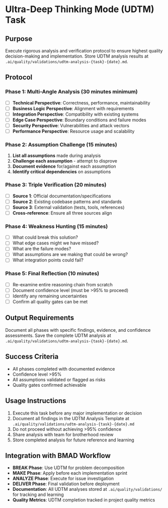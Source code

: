 # Ultra-Deep Thinking Mode (UDTM) Task

## Purpose
Execute rigorous analysis and verification protocol to ensure highest quality decision-making and implementation. Store UDTM analysis results at `.ai/quality/validations/udtm-analysis-{task}-{date}.md`.

## Protocol

### Phase 1: Multi-Angle Analysis (30 minutes minimum)
- [ ] **Technical Perspective**: Correctness, performance, maintainability
- [ ] **Business Logic Perspective**: Alignment with requirements
- [ ] **Integration Perspective**: Compatibility with existing systems
- [ ] **Edge Case Perspective**: Boundary conditions and failure modes
- [ ] **Security Perspective**: Vulnerabilities and attack vectors
- [ ] **Performance Perspective**: Resource usage and scalability

### Phase 2: Assumption Challenge (15 minutes)
1. **List all assumptions** made during analysis
2. **Challenge each assumption** - attempt to disprove
3. **Document evidence** for/against each assumption
4. **Identify critical dependencies** on assumptions

### Phase 3: Triple Verification (20 minutes)
- [ ] **Source 1**: Official documentation/specifications
- [ ] **Source 2**: Existing codebase patterns and standards
- [ ] **Source 3**: External validation (tests, tools, references)
- [ ] **Cross-reference**: Ensure all three sources align

### Phase 4: Weakness Hunting (15 minutes)
- [ ] What could break this solution?
- [ ] What edge cases might we have missed?
- [ ] What are the failure modes?
- [ ] What assumptions are we making that could be wrong?
- [ ] What integration points could fail?

### Phase 5: Final Reflection (10 minutes)
- [ ] Re-examine entire reasoning chain from scratch
- [ ] Document confidence level (must be >95% to proceed)
- [ ] Identify any remaining uncertainties
- [ ] Confirm all quality gates can be met

## Output Requirements
Document all phases with specific findings, evidence, and confidence assessments. Save the complete UDTM analysis at `.ai/quality/validations/udtm-analysis-{task}-{date}.md`.

## Success Criteria
- All phases completed with documented evidence
- Confidence level >95%
- All assumptions validated or flagged as risks
- Quality gates confirmed achievable

## Usage Instructions
1. Execute this task before any major implementation or decision
2. Document all findings in the UDTM Analysis Template at `.ai/quality/validations/udtm-analysis-{task}-{date}.md`
3. Do not proceed without achieving >95% confidence
4. Share analysis with team for brotherhood review
5. Store completed analysis for future reference and learning

## Integration with BMAD Workflow
- **BREAK Phase**: Use UDTM for problem decomposition
- **MAKE Phase**: Apply before each implementation sprint
- **ANALYZE Phase**: Execute for issue investigation
- **DELIVER Phase**: Final validation before deployment
- **Documentation**: All UDTM analyses stored at `.ai/quality/validations/` for tracking and learning
- **Quality Metrics**: UDTM completion tracked in project quality metrics